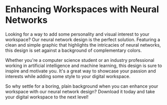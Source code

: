 <!--font:Roboto-->

# Enhancing Workspaces with Neural Networks

Looking for a way to add some personality and visual interest to your workspace? Our neural network design is the perfect solution. Featuring a clean and simple graphic that highlights the intricacies of neural networks, this design is set against a background of complementary colors.

Whether you're a computer science student or an industry professional working in artificial intelligence and machine learning, this design is sure to inspire and motivate you. It's a great way to showcase your passion and interests while adding some style to your digital workspace.

So why settle for a boring, plain background when you can enhance your workspace with our neural network design? Download it today and take your digital workspace to the next level!

<!--

Write me markdown content of website with wallpaper:

"A wallpaper with a simple graphic of a neural network, against a background of complementary colors."

The header of the page should not be copy of the text but rather a real content of the website which is using this wallpaper.


---


# Neural Network Wallpaper

Decorate your desktop or mobile device with our stunning wallpaper featuring a simple graphic of a neural network. Against a background of complementary colors, this wallpaper is perfect for anyone interested in artificial intelligence and machine learning.

Whether you're a student studying computer science or an industry professional working in the field, this wallpaper is sure to inspire and motivate you. So why settle for a boring, plain background when you can have something that reflects your passion and interests?

Download our neural network wallpaper today and take your digital workspace to the next level!


---


Heading should not include word "wallpaper". The website should not be about the wallpaper itself, wallpaper is just a related background, rewrite whole content.


---


# Enhance Your Digital Workspace with a Neural Network Graphic

Looking to add some visual interest to your digital workspace? Look no further than our stunning neural network graphic, set against a background of complementary colors.

Whether you're a student studying computer science or an industry professional working in the field of artificial intelligence and machine learning, this graphic is sure to inspire and motivate you. Its clean, simple design highlights the intricacies of neural networks while remaining visually appealing and engaging.

So why settle for a boring, plain background when you can have something that reflects your passion and interests? Download our neural network graphic today and take your digital workspace to the next level!


---


Heading is too long, rewrite whole content.


---


# Elevate Your Workspace with a Neural Network Graphic

Looking to add some visual interest to your workspace? Our stunning neural network graphic is the perfect solution. Featuring a clean and simple design, this graphic showcases the intricacies of neural networks against a background of complementary colors.

Whether you're a student studying computer science or an industry professional working in artificial intelligence and machine learning, this graphic is sure to inspire and motivate you. It's a great way to showcase your passion and interests while adding some personality to your digital workspace.

So why settle for a boring, plain background when you can elevate your workspace with our neural network graphic? Download it today and take your digital workspace to the next level!


---


Heading is too long, rewrite whole content.


---


# Enhance Your Workspace with a Neural Network Design

Looking for a way to add some personality and visual interest to your workspace? Our neural network design is the perfect solution. Featuring a clean and simple graphic that highlights the intricacies of neural networks, this design is set against a background of complementary colors.

Whether you're a computer science student or an industry professional working in artificial intelligence and machine learning, this design is sure to inspire and motivate you. It's a great way to showcase your passion and interests while adding some style to your digital workspace.

So why settle for a boring, plain background when you can enhance your workspace with our neural network design? Download it today and take your digital workspace to the next level!


---


Write me a Google font which is best fitting for the website.

Pick from the list:
- Lobster
- Lato
- Roboto
- IBM Plex Sans
- Inter
- Futura
- Alegreya
- Orbitron
- Raleway
- Poppins
- Exo 2
- Barlow Condensed
- Open Sans
- Dancing Script
- Montserrat
- Great Vibes
- Playfair Display


Write just the font name nothing else.


---


I would recommend using "Roboto" as the Google font for the website.

-->
